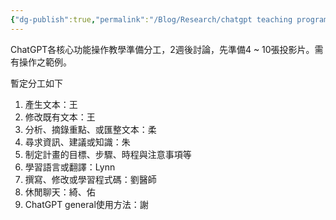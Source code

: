 ```yaml
---
{"dg-publish":true,"permalink":"/Blog/Research/chatgpt teaching program preparation/","title":"ChatGPT 核心功能操作教學準備分工","tags":["blog","work","chatgpt","teaching"],"created":"2023-09-07","updated":"2023-09-10T21:52"}
---
```


ChatGPT各核心功能操作教學準備分工，2週後討論，先準備4 ~ 10張投影片。需有操作之範例。

暫定分工如下

1. 產生文本：王
2. 修改既有文本：王
3. 分析、摘錄重點、或匯整文本：柔
4. 尋求資訊、建議或知識：朱
5. 制定計畫的目標、步驟、時程與注意事項等
6. 學習語言或翻譯：Lynn
7. 撰寫、修改或學習程式碼：劉醫師
8. 休閒聊天：綺、佑
9. ChatGPT general使用方法：謝